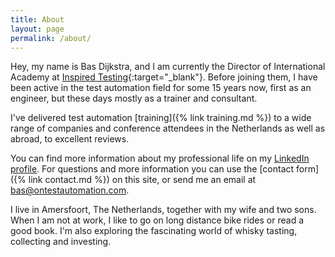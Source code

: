 ```yaml
---
title: About
layout: page
permalink: /about/
---
```

Hey, my name is Bas Dijkstra, and I am currently the Director of International Academy at [Inspired Testing](https://www.inspiredtesting.com){:target="_blank"}. Before joining them, I have been active in the test automation field for some 15 years now, first as an engineer, but these days mostly as a trainer and consultant.

I've delivered test automation [training]({% link training.md %}) to a wide range of companies and conference attendees in the Netherlands as well as abroad, to excellent reviews.

You can find more information about my professional life on my <a href="https://nl.linkedin.com/in/basdijkstra" target="_blank" rel="noopener noreferrer">LinkedIn profile</a>. For questions and more information you can use the [contact form]({% link contact.md %}) on this site, or send me an email at bas@ontestautomation.com.

I live in Amersfoort, The Netherlands, together with my wife and two sons. When I am not at work, I like to go on long distance bike rides or read a good book. I'm also exploring the fascinating world of whisky tasting, collecting and investing. 